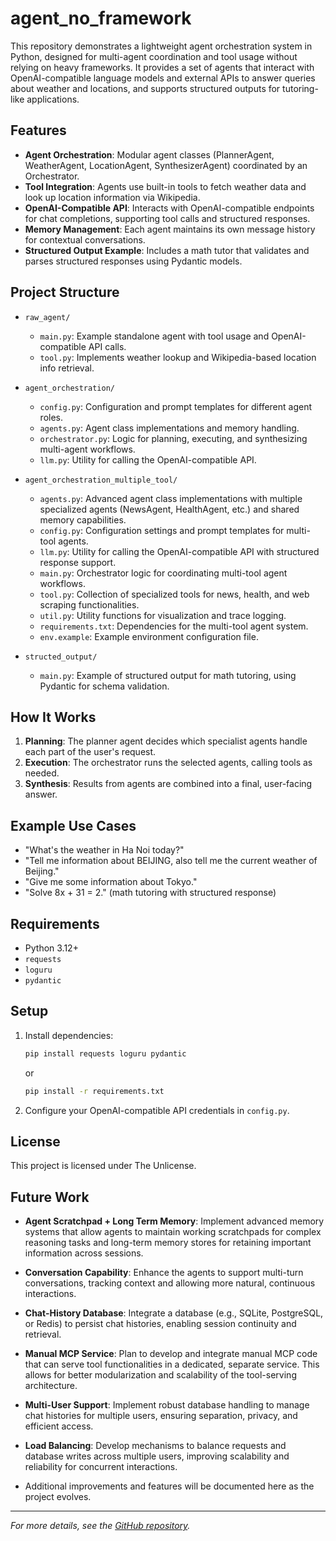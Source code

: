 # agent_no_framework

This repository demonstrates a lightweight agent orchestration system in Python, designed for multi-agent coordination and tool usage without relying on heavy frameworks. It provides a set of agents that interact with OpenAI-compatible language models and external APIs to answer queries about weather and locations, and supports structured outputs for tutoring-like applications.

## Features

- **Agent Orchestration**: Modular agent classes (PlannerAgent, WeatherAgent, LocationAgent, SynthesizerAgent) coordinated by an Orchestrator.
- **Tool Integration**: Agents use built-in tools to fetch weather data and look up location information via Wikipedia.
- **OpenAI-Compatible API**: Interacts with OpenAI-compatible endpoints for chat completions, supporting tool calls and structured responses.
- **Memory Management**: Each agent maintains its own message history for contextual conversations.
- **Structured Output Example**: Includes a math tutor that validates and parses structured responses using Pydantic models.

## Project Structure

- `raw_agent/`  
  - `main.py`: Example standalone agent with tool usage and OpenAI-compatible API calls.
  - `tool.py`: Implements weather lookup and Wikipedia-based location info retrieval.

- `agent_orchestration/`  
  - `config.py`: Configuration and prompt templates for different agent roles.
  - `agents.py`: Agent class implementations and memory handling.
  - `orchestrator.py`: Logic for planning, executing, and synthesizing multi-agent workflows.
  - `llm.py`: Utility for calling the OpenAI-compatible API.

- `agent_orchestration_multiple_tool/`  
  - `agents.py`: Advanced agent class implementations with multiple specialized agents (NewsAgent, HealthAgent, etc.) and shared memory capabilities.
  - `config.py`: Configuration settings and prompt templates for multi-tool agents.
  - `llm.py`: Utility for calling the OpenAI-compatible API with structured response support.
  - `main.py`: Orchestrator logic for coordinating multi-tool agent workflows.
  - `tool.py`: Collection of specialized tools for news, health, and web scraping functionalities.
  - `util.py`: Utility functions for visualization and trace logging.
  - `requirements.txt`: Dependencies for the multi-tool agent system.
  - `env.example`: Example environment configuration file.

- `structed_output/`  
  - `main.py`: Example of structured output for math tutoring, using Pydantic for schema validation.

## How It Works

1. **Planning**: The planner agent decides which specialist agents handle each part of the user's request.
2. **Execution**: The orchestrator runs the selected agents, calling tools as needed.
3. **Synthesis**: Results from agents are combined into a final, user-facing answer.

## Example Use Cases

- "What's the weather in Ha Noi today?"  
- "Tell me information about BEIJING, also tell me the current weather of Beijing."
- "Give me some information about Tokyo."
- "Solve 8x + 31 = 2." (math tutoring with structured response)

## Requirements

- Python 3.12+
- `requests`
- `loguru`
- `pydantic`

## Setup

1. Install dependencies:
   ```bash
   pip install requests loguru pydantic
   ```
   or
   ```bash
   pip install -r requirements.txt
   ```
3. Configure your OpenAI-compatible API credentials in `config.py`.

## License

This project is licensed under The Unlicense.

## Future Work

- **Agent Scratchpad + Long Term Memory**: Implement advanced memory systems that allow agents to maintain working scratchpads for complex reasoning tasks and long-term memory stores for retaining important information across sessions.

- **Conversation Capability**: Enhance the agents to support multi-turn conversations, tracking context and allowing more natural, continuous interactions.

- **Chat-History Database**: Integrate a database (e.g., SQLite, PostgreSQL, or Redis) to persist chat histories, enabling session continuity and retrieval.

- **Manual MCP Service**: Plan to develop and integrate manual MCP code that can serve tool functionalities in a dedicated, separate service. This allows for better modularization and scalability of the tool-serving architecture.

- **Multi-User Support**: Implement robust database handling to manage chat histories for multiple users, ensuring separation, privacy, and efficient access.

- **Load Balancing**: Develop mechanisms to balance requests and database writes across multiple users, improving scalability and reliability for concurrent interactions.
- Additional improvements and features will be documented here as the project evolves.

---

*For more details, see the [GitHub repository](https://github.com/Tamminhdiep97/agent_no_framework).*
